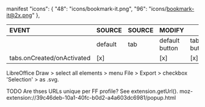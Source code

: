 manifest
"icons": {
  "48": "icons/bookmark-it.png",
  "96": "icons/bookmark-it@2x.png"
},

| **EVENT**                  | SOURCE   | SOURCE  | MODIFY       |            |                 |             |     |
|:---------------------------|:---------|:--------|:-------------|:-----------|:----------------|:------------|:----|
|                            | default | tab    | default button | tab button | default setting | tab setting | CSS |
| tabs.onCreated/onActivated | [x]     |        | [x]            | [x]        |                 | [x]         | [x] |

LibreOffice Draw > select all elements > menu File > Export > checkbox 'Selection' > as .svg.

TODO Are thses URLs unique per FF profile? See extension.getUrl(). moz-extension://39c46deb-10a1-40fc-b0d2-a4a603dc6981/popup.html